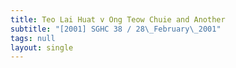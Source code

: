```yaml
---
title: Teo Lai Huat v Ong Teow Chuie and Another
subtitle: "[2001] SGHC 38 / 28\_February\_2001"
tags: null
layout: single
---
```


